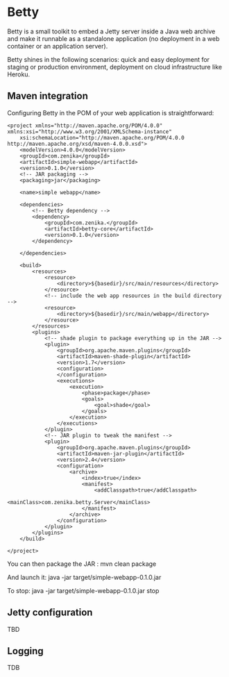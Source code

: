 # Betty

Betty is a small toolkit to embed a Jetty server inside a Java web archive and make it
runnable as a standalone application (no deployment in a web container or an 
application server).

Betty shines in the following scenarios: quick and easy deployment for staging or 
production environment, deployment on cloud infrastructure like Heroku.

## Maven integration

Configuring Betty in the POM of your web application is straightforward:

	<project xmlns="http://maven.apache.org/POM/4.0.0" xmlns:xsi="http://www.w3.org/2001/XMLSchema-instance"
		xsi:schemaLocation="http://maven.apache.org/POM/4.0.0 http://maven.apache.org/xsd/maven-4.0.0.xsd">
		<modelVersion>4.0.0</modelVersion>
		<groupId>com.zenika</groupId>
		<artifactId>simple-webapp</artifactId>
		<version>0.1.0</version>
		<!-- JAR packaging -->	
		<packaging>jar</packaging>
	
		<name>simple webapp</name>
	
		<dependencies>
			<!-- Betty dependency -->
			<dependency>
				<groupId>com.zenika.</groupId>
				<artifactId>betty-core</artifactId>
				<version>0.1.0</version>
			</dependency>
	
		</dependencies>
		
		<build>
			<resources>
				<resource>
					<directory>${basedir}/src/main/resources</directory>
				</resource>
				<!-- include the web app resources in the build directory -->
				<resource>
					<directory>${basedir}/src/main/webapp</directory>
				</resource>
			</resources>
			<plugins>
				<!-- shade plugin to package everything up in the JAR -->
				<plugin>
					<groupId>org.apache.maven.plugins</groupId>
					<artifactId>maven-shade-plugin</artifactId>
					<version>1.7</version>
					<configuration>
					</configuration>
					<executions>
						<execution>
							<phase>package</phase>
							<goals>
								<goal>shade</goal>
							</goals>
						</execution>
					</executions>
				</plugin>
				<!-- JAR plugin to tweak the manifest -->
				<plugin>
					<groupId>org.apache.maven.plugins</groupId>
					<artifactId>maven-jar-plugin</artifactId>
					<version>2.4</version>
					<configuration>
						<archive>
							<index>true</index>
							<manifest>
								<addClasspath>true</addClasspath>
								<mainClass>com.zenika.betty.Server</mainClass>
							</manifest>
						</archive>
					</configuration>
				</plugin>
			</plugins>
		</build>
	
	</project>
	
You can then package the JAR :
	mvn clean package
	
And launch it:
	java -jar target/simple-webapp-0.1.0.jar
	
To stop:
	java -jar target/simple-webapp-0.1.0.jar stop

## Jetty configuration

TBD

## Logging

TDB

